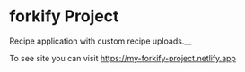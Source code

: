 # forkify Project

Recipe application with custom recipe uploads.\_\_

To see site you can visit https://my-forkify-project.netlify.app
